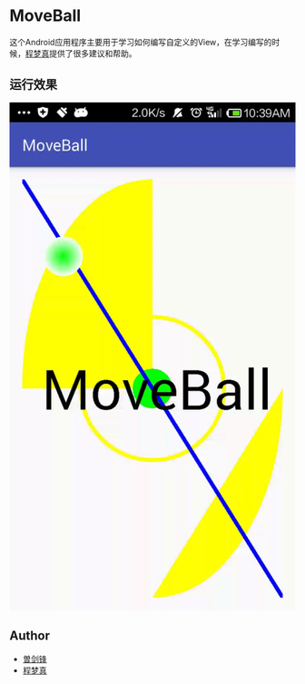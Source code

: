 # MoveBall

这个Android应用程序主要用于学习如何编写自定义的View，在学习编写的时候，[程梦真](https://github.com/chengcnaplex)提供了很多建议和帮助。

## 运行效果

![MoveBall.gif](image/MoveBall.gif)

## Author

* [曽剑锋](http://www.cnblogs.com/zengjfgit/)
* [程梦真](https://github.com/chengcnaplex)
